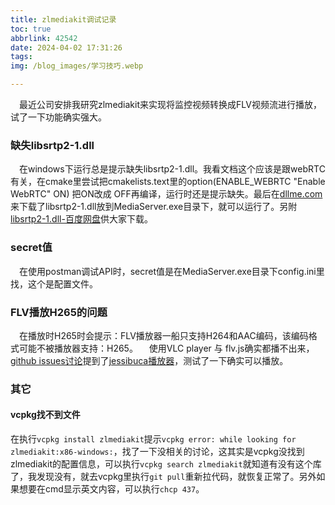 ```yaml
---
title: zlmediakit调试记录
toc: true
abbrlink: 42542
date: 2024-04-02 17:31:26
tags:
img: /blog_images/学习技巧.webp

---
```


&emsp;最近公司安排我研究zlmediakit来实现将监控视频转换成FLV视频流进行播放，试了一下功能确实强大。

### 缺失libsrtp2-1.dll
&emsp;在windows下运行总是提示缺失libsrtp2-1.dll。我看文档这个应该是跟webRTC有关，在cmake里尝试把cmakelists.text里的option(ENABLE_WEBRTC "Enable WebRTC" ON) 把ON改成 OFF再编译，运行时还是提示缺失。最后在[dllme.com](https://www.dllme.com/)来下载了libsrtp2-1.dll放到MediaServer.exe目录下，就可以运行了。另附[libsrtp2-1.dll-百度网盘](https://pan.baidu.com/s/1uoLsN_bVfPxF2IS-xa6PYQ?pwd=uk3g)供大家下载。

### secret值
&emsp;在使用postman调试API时，secret值是在MediaServer.exe目录下config.ini里找，这个是配置文件。

### FLV播放H265的问题
&emsp;在播放时H265时会提示：FLV播放器一船只支持H264和AAC编码，该编码格式可能不被播放器支持：H265。
&emsp;使用VLC player 与 flv.js确实都播不出来，[github issues讨论](https://github.com/ZLMediaKit/ZLMediaKit/issues/364)提到了[jessibuca播放器](https://jessibuca.com/)，测试了一下确实可以播放。


### 其它
#### vcpkg找不到文件
在执行`vcpkg install zlmediakit`提示`vcpkg error: while looking for zlmediakit:x86-windows:`，找了一下没相关的讨论，这其实是vcpkg没找到zlmediakit的配置信息，可以执行`vcpkg search zlmediakit`就知道有没有这个库了，我发现没有，就去vcpkg里执行`git pull`重新拉代码，就恢复正常了。另外如果想要在cmd显示英文内容，可以执行`chcp 437`。

